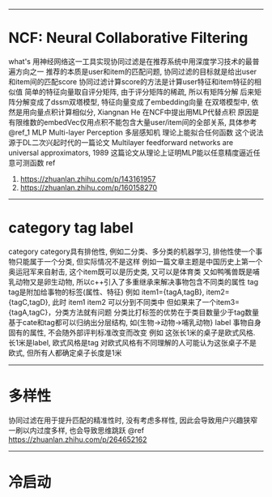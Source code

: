 --------------------------------------------------------------------------------------------------------------
# NCF: Neural Collaborative Filtering
what's
  用神经网络这一工具实现协同过滤是在推荐系统中用深度学习技术的最普遍方向之一
  推荐的本质是user和item的匹配问题, 协同过滤的目标就是给出user和item间的匹配score
  协同过滤计算score的方法是计算user特征和item特征的相似值
  简单的特征向量取自评分矩阵, 由于评分矩阵的稀疏, 所以有矩阵分解
  后来矩阵分解变成了dssm双塔模型, 特征向量变成了embedding向量
  在双塔模型中, 依然是用向量点积计算相似分, Xiangnan He 在NCF中提出用MLP代替点积
  原因是有限维数的embedVec仅用点积不能包含大量user/item间的全部关系, 具体参考@ref_1
MLP
  Multi-layer Perception 多层感知机
  理论上能拟合任何函数
  这个说法源于DL二次兴起时代的一篇论文
  Multilayer feedforward networks are universal approximators, 1989
    这篇论文从理论上证明MLP能以任意精度逼近任意可测函数
ref
  1. https://zhuanlan.zhihu.com/p/143161957
  2. https://zhuanlan.zhihu.com/p/160158270


--------------------------------------------------------------------------------------------------------------
# category tag label
category
  category具有排他性, 例如二分类、多分类的机器学习, 排他性使一个事物只能属于一个分类, 但实际情况不是这样
  例如一篇文章主题是中国历史上第一个奥运冠军来自射击, 这个item既可以是历史类, 又可以是体育类
  又如鸭嘴兽既是哺乳动物又是卵生动物, 所以c++引入了多重继承来解决事物包含不同类的属性
tag
  tag是附加给事物的标签(属性、特征)
  例如 item1={tagA,tagB}, item2={tagC,tagD}, 此时 item1 item2 可以分到不同类中
  但如果来了一个item3={tagA,tagC}，分类方法就有问题
  分类比打标签的优势在于类目数量少于tag数量
  基于cate和tag都可以归纳出分层结构, 如{生物->动物->哺乳动物}
label
  事物自身固有的属性, 不会随外部评判标准改变而改变
  例如 这张长1米的桌子是欧式风格. 长1米是label, 欧式风格是tag
  对欧式风格有不同理解的人可能认为这张桌子不是欧式, 但所有人都确定桌子长度是1米


--------------------------------------------------------------------------------------------------------------
# 多样性
协同过滤在用于提升匹配的精准性时, 没有考虑多样性, 因此会导致用户兴趣狭窄
一刷以内过度多样, 也会导致思维跳跃
@ref https://zhuanlan.zhihu.com/p/264652162

--------------------------------------------------------------------------------------------------------------
# 冷启动